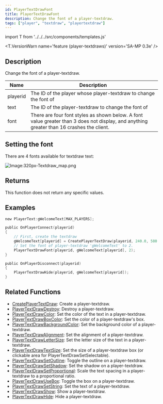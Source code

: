 ```yaml
---
id: PlayerTextDrawFont
title: PlayerTextDrawFont
description: Change the font of a player-textdraw.
tags: ["player", "textdraw", "playertextdraw"]
---
```


import T from '../../../src/components/templates.js'

<T.VersionWarn name='feature (player-textdraws)' version='SA-MP 0.3e' />

## Description

Change the font of a player-textdraw.

| Name     | Description                                                                                                                               |
| -------- | ----------------------------------------------------------------------------------------------------------------------------------------- |
| playerid | The ID of the player whose player-textdraw to change the font of                                                                          |
| text     | The ID of the player-textdraw to change the font of                                                                                       |
| font     | There are four font styles as shown below. A font value greater than 3 does not display, and anything greater than 16 crashes the client. |

## Setting the font

There are 4 fonts available for textdraw text:

![Image:320px-Textdraw_map.png](/images/textdraws/Textdraw_font_styles.png)

## Returns

This function does not return any specific values.

## Examples

```c
new PlayerText:gWelcomeText[MAX_PLAYERS];

public OnPlayerConnect(playerid)
{
    // First, create the textdraw
    gWelcomeText[playerid] = CreatePlayerTextDraw(playerid, 240.0, 580.0, "Welcome to my SA-MP server");
    // Set the font of player-textdraw 'gWelcomeText' to 2.
    PlayerTextDrawFont(playerid, gWelcomeText[playerid], 2);
}

public OnPlayerDisconnect(playerid)
{
    PlayerTextDrawHide(playerid, gWelcomeText[playerid]);
}
```

## Related Functions

- [CreatePlayerTextDraw](CreatePlayerTextDraw.md): Create a player-textdraw.
- [PlayerTextDrawDestroy](PlayerTextDrawDestroy.md): Destroy a player-textdraw.
- [PlayerTextDrawColor](PlayerTextDrawColor.md): Set the color of the text in a player-textdraw.
- [PlayerTextDrawBoxColor](PlayerTextDrawBoxColor.md): Set the color of a player-textdraw's box.
- [PlayerTextDrawBackgroundColor](PlayerTextDrawBackgroundColor.md): Set the background color of a player-textdraw.
- [PlayerTextDrawAlignment](PlayerTextDrawAlignment.md): Set the alignment of a player-textdraw.
- [PlayerTextDrawLetterSize](PlayerTextDrawLetterSize.md): Set the letter size of the text in a player-textdraw.
- [PlayerTextDrawTextSize](PlayerTextDrawTextSize.md): Set the size of a player-textdraw box (or clickable area for PlayerTextDrawSetSelectable).
- [PlayerTextDrawSetOutline](PlayerTextDrawSetOutline.md): Toggle the outline on a player-textdraw.
- [PlayerTextDrawSetShadow](PlayerTextDrawSetShadow.md): Set the shadow on a player-textdraw.
- [PlayerTextDrawSetProportional](PlayerTextDrawSetProportional.md): Scale the text spacing in a player-textdraw to a proportional ratio.
- [PlayerTextDrawUseBox](PlayerTextDrawUseBox.md): Toggle the box on a player-textdraw.
- [PlayerTextDrawSetString](PlayerTextDrawSetString.md): Set the text of a player-textdraw.
- [PlayerTextDrawShow](PlayerTextDrawShow.md): Show a player-textdraw.
- [PlayerTextDrawHide](PlayerTextDrawHide.md): Hide a player-textdraw.
